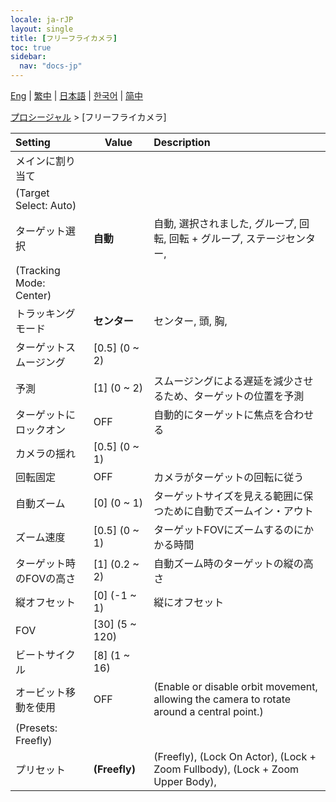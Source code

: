 ```yaml
---
locale: ja-rJP
layout: single
title: [フリーフライカメラ]
toc: true
sidebar:
  nav: "docs-jp"
---
```

[Eng](/dancexr/menu/2025.4/motion/freefly_cam) | [繁中](/tw/dancexr/menu/2025.4/motion/freefly_cam) | [日本語](/jp/dancexr/menu/2025.4/motion/freefly_cam) | [한국어](/kr/dancexr/menu/2025.4/motion/freefly_cam) | [简中](/zh/dancexr/menu/2025.4/motion/freefly_cam)

[プロシージャル](../menu#プロシージャル) > [フリーフライカメラ]



| Setting | Value | Description |
| :--- | --- | :--- |
| メインに割り当て || 
| (Target Select: Auto) || 
| ターゲット選択 | **自動** | 自動, 選択されました, グループ, 回転, 回転 + グループ, ステージセンター,  |
| (Tracking Mode: Center) || 
| トラッキングモード | **センター** | センター, 頭, 胸,  |
| ターゲットスムージング | [0.5] (0 ~ 2) | 
| 予測 | [1] (0 ~ 2) | スムージングによる遅延を減少させるため、ターゲットの位置を予測
| ターゲットにロックオン | OFF | 自動的にターゲットに焦点を合わせる
| カメラの揺れ | [0.5] (0 ~ 1) | 
| 回転固定 | OFF | カメラがターゲットの回転に従う
| 自動ズーム | [0] (0 ~ 1) | ターゲットサイズを見える範囲に保つために自動でズームイン・アウト
| ズーム速度 | [0.5] (0 ~ 1) | ターゲットFOVにズームするのにかかる時間
| ターゲット時のFOVの高さ | [1] (0.2 ~ 2) | 自動ズーム時のターゲットの縦の高さ
| 縦オフセット | [0] (-1 ~ 1) | 縦にオフセット
| FOV | [30] (5 ~ 120) | 
| ビートサイクル | [8] (1 ~ 16) | 
| オービット移動を使用 | OFF | (Enable or disable orbit movement, allowing the camera to rotate around a central point.)
| (Presets: Freefly) || 
| プリセット | **(Freefly)** | (Freefly), (Lock On Actor), (Lock + Zoom Fullbody), (Lock + Zoom Upper Body),  |
